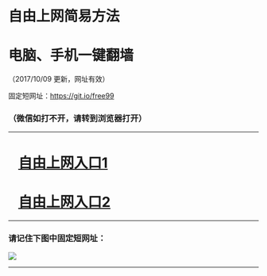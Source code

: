 ﻿# 自由上网简易方法

# 电脑、手机一键翻墙

（2017/10/09 更新，网址有效）

固定短网址：https://git.io/free99

### （微信如打不开，请转到浏览器打开）


***





# &nbsp;&nbsp; <a href="http://ft201814866.fwq-tz-1001.info/fwqtz01.html?t=10090019576 " target="_blank">自由上网入口1</a>
# &nbsp;&nbsp; <a href="http://ft20784387.fwq-tz-1002.info/fwqtz02.html?t=100900111953 " target="_blank">自由上网入口2</a>
***

### 请记住下图中固定短网址：

<img src="https://s3-us-west-2.amazonaws.com/fwq-1001/yjfq-20170905okok.png" /> 


***

